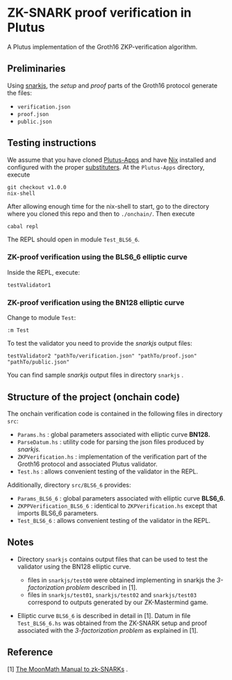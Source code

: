 # ZK-SNARK proof verification in Plutus

A Plutus implementation of the Groth16 ZKP-verification algorithm.


## Preliminaries

Using [snarkjs](https://github.com/iden3/snarkjs), the *setup* and *proof* parts of the Groth16 protocol generate the files:

-   `verification.json`
-   `proof.json`
-   `public.json`


## Testing instructions

We assume that you have cloned [Plutus-Apps](https://github.com/input-output-hk/plutus-apps) and have [Nix](https://nixos.org/) installed and configured with the proper [substituters](https://github.com/input-output-hk/plutus-apps/tree/v1.0.0#iohk-binary-cache).  At the `Plutus-Apps` directory, execute

```shell
git checkout v1.0.0
nix-shell
```

After allowing enough time for the nix-shell to start, go to the directory where you cloned this repo and then to `./onchain/`.  Then execute

```shell
cabal repl
```

The REPL should open in module `Test_BLS6_6`.


### ZK-proof verification using the BLS6_6</sub> elliptic curve

Inside the REPL, execute:

```shell
testValidator1
```


### ZK-proof verification using the BN128 elliptic curve

Change to module `Test`:

```shell
:m Test
```

To test the validator you need to provide the *snarkjs* output files:

```shell
testValidator2 "pathTo/verification.json" "pathTo/proof.json" "pathTo/public.json" 
```

You can find sample *snarkjs* output files in directory `snarkjs` .


## Structure of the project (onchain code)

The onchain verification code is contained in the following files in directory `src`:

-   `Params.hs` :  global parameters associated with elliptic curve **BN128.**
-   `ParseDatum.hs` :  utility code for parsing the json files produced by *snarkjs.*
-   `ZKPVerification.hs` :  implementation of the verification part of the Groth16 protocol and associated Plutus validator.
-   `Test.hs` :  allows convenient testing of the validator in the REPL.

Additionally, directory `src/BLS6_6` provides:

-   `Params_BLS6_6` :  global parameters associated with elliptic curve **BLS6_6</sub>**.
-   `ZKPPVerification_BLS6_6` :  identical to `ZKPVerification.hs` except that imports BLS6_6</sub> parameters.
-   `Test_BLS6_6` :  allows convenient testing of the validator in the REPL.


## Notes

-   Directory `snarkjs` contains output files that can be used to test the validator using the BN128 elliptic curve.
    -   files in `snarkjs/test00` were obtained implementing in snarkjs the *3-factorization problem* described in [1].
    -   files in `snarkjs/test01`, `snarkjs/test02` and `snarkjs/test03` correspond to outputs generated by our ZK-Mastermind game.

-   Elliptic curve `BLS6_6` is described in detail in [1].  Datum in file `Test_BLS6_6.hs` was obtained from the ZK-SNARK setup and proof associated with the *3-factorization problem* as explained in [1].


## Reference

[1]  [The MoonMath Manual to zk-SNARKs](https://leastauthority.com/community-matters/moonmath-manual/) .

